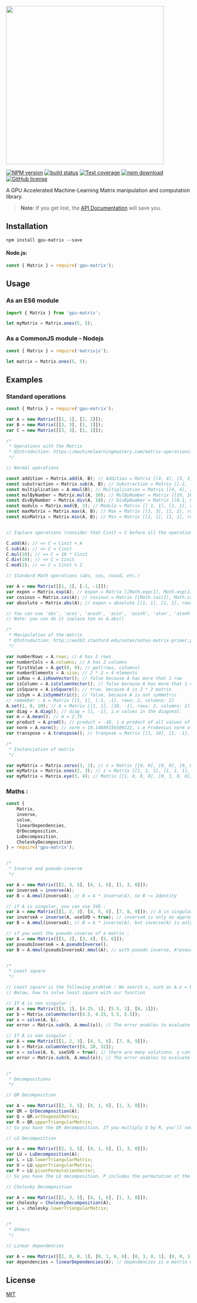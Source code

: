 <img src="https://svgshare.com/i/6GS.svg" width="430"> 

  [![NPM version][npm-image]][npm-url]
  [![build status][travis-image]][travis-url]
  [![Test coverage][codecov-image]][codecov-url]
  [![npm download][download-image]][download-url]
  [![GitHub license][licence-image]](https://github.com/robin-rpr/gpu-matrix/blob/master/LICENSE)

A GPU Accelerated Machine-Learning Matrix manipulation and computation library.

> **Note:** If you get lost, the [API Documentation](https://mljs.github.io/matrix/) will save you.

## Installation

```
npm install gpu-matrix --save
```

#### Node.js:
```js
const { Matrix } = require('gpu-matrix');
```

## Usage

### As an ES6 module

```js
import { Matrix } from 'gpu-matrix';

let myMatrix = Matrix.ones(5, 5);
```

### As a CommonJS module - Nodejs

```js
const { Matrix } = require('matrixjs');

let matrix = Matrix.ones(5, 5);
```

## Examples 

### Standard operations

``` js
const { Matrix } = require('gpu-matrix');

var A = new Matrix([[1, 1], [2, 2]]);
var B = new Matrix([[3, 3], [1, 1]]);
var C = new Matrix([[3, 3], [1, 1]]);

/*
 * Operations with the Matrix
 * @Introduction: https://machinelearningmastery.com/matrix-operations-for-machine-learning/
 */

// Normal operations

const addition = Matrix.add(A, B); // Addition = Matrix [[4, 4], [3, 3], rows: 2, columns: 2]
const substraction = Matrix.sub(A, B); // Substraction = Matrix [[-2, -2], [1, 1], rows: 2, columns: 2]
const multiplication = A.mmul(B); // Multiplication = Matrix [[4, 4], [8, 8], rows: 2, columns: 2]
const mulByNumber = Matrix.mul(A, 10); // MulByNumber = Matrix [[10, 10], [20, 20], rows: 2, columns: 2]
const divByNumber = Matrix.div(A, 10); // DivByNumber = Matrix [[0.1, 0.1], [0.2, 0.2], rows: 2, columns: 2]
const modulo = Matrix.mod(B, 2); // Modulo = Matrix [[ 1, 1], [1, 1], rows: 2, columns: 2]
const maxMatrix = Matrix.max(A, B); // Max = Matrix [[3, 3], [2, 2], rows: 2, columns: 2]
const minMatrix = Matrix.min(A, B); // Min = Matrix [[1, 1], [1, 1], rows: 2, columns: 2]


// Inplace operations (consider that Cinit = C before all the operations below)

C.add(A); // => C = Cinit + A
C.sub(A); // => C = Cinit
C.mul(10); // => C = 10 * Cinit
C.div(10); // => C = Cinit
C.mod(2); // => C = Cinit % 2

// Standard Math operations (abs, cos, round, etc.)

var A = new Matrix([[1, 1], [-1, -1]]);
var expon = Matrix.exp(A); // expon = Matrix [[Math.exp(1), Math.exp(1)], [Math.exp(-1), Math.exp(-1)], rows: 2, columns: 2]. 
var cosinus = Matrix.cos(A); // cosinus = Matrix [[Math.cos(1), Math.cos(1)], [Math.cos(-1), Math.cos(-1)], rows: 2, columns: 2]. 
var absolute = Matrix.abs(A); // expon = absolute [[1, 1], [1, 1], rows: 2, columns: 2]. 

// You can use 'abs', 'acos', 'acosh', 'asin', 'asinh', 'atan', 'atanh', 'cbrt', 'ceil', 'clz32', 'cos', 'cosh', 'exp', 'expm1', 'floor', 'fround', 'log', 'log1p', 'log10', 'log2', 'round', 'sign', 'sin', 'sinh', 'sqrt', 'tan', 'tanh', 'trunc'
// Note: you can do it inplace too as A.abs()

/*
 * Manipulation of the matrix
 * @Introduction: http://ee263.stanford.edu/notes/notes-matrix-primer.pdf
 */

var numberRows = A.rows; // A has 2 rows
var numberCols = A.columns; // A has 2 columns
var firstValue = A.get(0, 0); // get(rows, columns)
var numberElements = A.size; // 2 * 2 = 4 elements
var isRow = A.isRowVector(); // false because A has more that 1 row
var isColumn = A.isColumnVector(); // false because A has more that 1 column
var isSquare = A.isSquare(); // true, because A is 2 * 2 matrix
var isSym = A.isSymmetric(); // false, because A is not symmetric
// remember : A = Matrix [[1, 1], [-1, -1], rows: 2, columns: 2]
A.set(1, 0, 10); // A = Matrix [[1, 1], [10, -1], rows: 2, columns: 2]. We have change the second row and the first column
var diag = A.diag(); // diag = [1, -1], i.e values in the diagonal.
var m = A.mean(); // m = 2.75
var product = A.prod(); // product = -10, i.e product of all values of the matrix
var norm = A.norm(); // norm = 10.14889156509222, i.e Frobenius norm of the matrix
var transpose = A.transpose(); // tranpose = Matrix [[1, 10], [1, -1], rows: 2, columns: 2]

/*
 * Instanciation of matrix
 */

var myMatrix = Matrix.zeros(3, 2); // z = Matrix [[0, 0], [0, 0], [0, 0], rows: 3, columns: 2]
var myMatrix = Matrix.ones(2, 3); // z = Matrix [[1, 1, 1], [1, 1, 1], rows: 2, columns: 3]
var myMatrix = Matrix.eye(3, 4); // Matrix [[1, 0, 0, 0], [0, 1, 0, 0], [0, 0, 1, 0], rows: 3, columns: 4]. there are 1 only in the diagonal
```

### Maths :

```js
const {
    Matrix,
    inverse,
    solve,
    linearDependencies,
    QrDecomposition,
    LuDecomposition,
    CholeskyDecomposition
} = require('gpu-matrix');


/*
 * Inverse and pseudo-inverse
 */

var A = new Matrix([[2, 3, 5], [4, 1, 6], [1, 3, 0]]); 
var inverseA = inverse(A);
var B = A.mmul(inverseA); // B = A * inverse(A), so B ~= Identity 

// if A is singular, you can use SVD :
var A = new Matrix([[1, 2, 3], [4, 5, 6], [7, 8, 9]]); // A is singular, so the standard computation of inverse won't work (you can test if you don't trust me^^)
var inverseA = inverse(A, useSVD = true); // inverseA is only an approximation of the inverse, by using the Singular Values Decomposition
var B = A.mmul(inverseA); // B = A * inverse(A), but inverse(A) is only an approximation, so B doesn't really be identity. 

// if you want the pseudo-inverse of a matrix :
var A = new Matrix([[1, 2], [3, 4], [5, 6]]);
var pseudoInverseA = A.pseudoInverse();
var B = A.mmul(pseudoInverseA).mmul(A); // with pseudo inverse, A*pseudo-inverse(A)*A ~= A. It's the case here


/*
 * Least square
 */

// Least square is the following problem : We search x, such as A.x = b (A, x and b are matrix or vectors).
// Below, how to solve least square with our function

// If A is non singular :
var A = new Matrix([[3, 1], [4.25, 1], [5.5, 1], [8, 1]]);
var b = Matrix.columnVector([4.5, 4.25, 5.5, 5.5]);
var x = solve(A, b); 
var error = Matrix.sub(b, A.mmul(x)); // The error enables to evaluate the solution x found. 

// If A is non singular :
var A = new Matrix([[1, 2, 3], [4, 5, 6], [7, 8, 9]]);
var b = Matrix.columnVector([8, 20, 32]);
var x = solve(A, b, useSVD = true); // there are many solutions. x can be [1, 2, 1].transpose(), or [1.33, 1.33, 1.33].transpose(), etc. 
var error = Matrix.sub(b, A.mmul(x)); // The error enables to evaluate the solution x found. 


/*
 * Decompositions
 */

// QR Decomposition

var A = new Matrix([[2, 3, 5], [4, 1, 6], [1, 3, 0]]);  
var QR = QrDecomposition(A);
var Q = QR.orthogonalMatrix; 
var R = QR.upperTriangularMatrix;
// So you have the QR decomposition. If you multiply Q by R, you'll see that A = Q.R, with Q orthogonal and R upper triangular

// LU Decomposition

var A = new Matrix([[2, 3, 5], [4, 1, 6], [1, 3, 0]]);  
var LU = LuDecomposition(A);
var L = LU.lowerTriangularMatrix; 
var U = LU.upperTriangularMatrix;
var P = LU.pivotPermutationVector;
// So you have the LU decomposition. P includes the permutation of the matrix. Here P = [1, 2, 0], i.e the first row of LU is the second row of A, the second row of LU is the third row of A and the third row of LU is the first row of A.

// Cholesky Decomposition

var A = new Matrix([[2, 3, 5], [4, 1, 6], [1, 3, 0]]);  
var cholesky = CholeskyDecomposition(A);
var L = cholesky.lowerTriangularMatrix; 


/*
 * Others
 */

// Linear dependencies

var A = new Matrix([[2, 0, 0, 1], [0, 1, 6, 0], [0, 3, 0, 1], [0, 0, 1, 0], [0, 1, 2, 0]]);  
var dependencies = linearDependencies(A); // dependencies is a matrix with the dependencies of the rows. When we look row by row, we see that the first row is [0, 0, 0, 0, 0], so it means that the first row is independent, and the second row is [ 0, 0, 0, 4, 1 ], i.e the second row = 4 times the 4th row + the 5th row.

```

## License

  [MIT](./LICENSE)

[npm-image]: https://img.shields.io/npm/v/ml-matrix.svg?style=flat-square
[npm-url]: https://npmjs.org/package/matrixjs
[travis-image]: https://img.shields.io/travis/mljs/matrix/master.svg?style=flat-square
[travis-url]: https://travis-ci.org/mljs/matrix
[codecov-image]: https://img.shields.io/codecov/c/github/mljs/matrix.svg?style=flat-square
[codecov-url]: https://codecov.io/github/mljs/matrix
[download-image]: https://img.shields.io/npm/dm/ml-matrix.svg?style=flat-square
[download-url]: https://npmjs.org/package/ml-matrix
[licence-image]: https://img.shields.io/badge/license-MIT-blue.svg?style=flat-square
